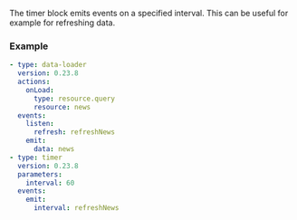 The timer block emits events on a specified interval. This can be useful for example for refreshing
data.

### Example

```yaml
- type: data-loader
  version: 0.23.8
  actions:
    onLoad:
      type: resource.query
      resource: news
  events:
    listen:
      refresh: refreshNews
    emit:
      data: news
- type: timer
  version: 0.23.8
  parameters:
    interval: 60
  events:
    emit:
      interval: refreshNews
```
